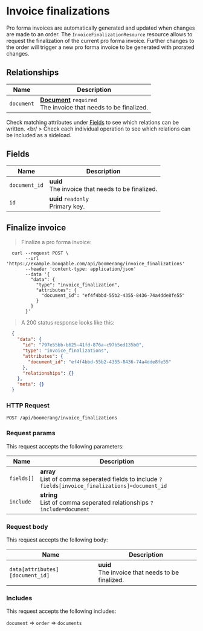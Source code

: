 # Invoice finalizations

Pro forma invoices are automatically generated and updated when changes
are made to an order. The `InvoiceFinalizationResource` resource allows
to request the finalization of the current pro forma invoice.
Further changes to the order will trigger a new pro forma invoice to be
generated with prorated changes.

## Relationships
Name | Description
-- | --
`document` | **[Document](#documents)** `required`<br>The invoice that needs to be finalized.


Check matching attributes under [Fields](#invoice-finalizations-fields) to see which relations can be written.
<br/ >
Check each individual operation to see which relations can be included as a sideload.
## Fields

 Name | Description
-- | --
`document_id` | **uuid** <br>The invoice that needs to be finalized.
`id` | **uuid** `readonly`<br>Primary key.


## Finalize invoice


> Finalize a pro forma invoice:

```shell
  curl --request POST \
       --url 'https://example.booqable.com/api/boomerang/invoice_finalizations'
       --header 'content-type: application/json'
       --data '{
         "data": {
           "type": "invoice_finalization",
           "attributes": {
             "document_id": "ef4f4bbd-55b2-4355-8436-74a4dde8fe55"
           }
         }
       }'
```

> A 200 status response looks like this:

```json
  {
    "data": {
      "id": "797e55bb-b625-41fd-876a-c97b5ed135b0",
      "type": "invoice_finalizations",
      "attributes": {
        "document_id": "ef4f4bbd-55b2-4355-8436-74a4dde8fe55"
      },
      "relationships": {}
    },
    "meta": {}
  }
```

### HTTP Request

`POST /api/boomerang/invoice_finalizations`

### Request params

This request accepts the following parameters:

Name | Description
-- | --
`fields[]` | **array** <br>List of comma seperated fields to include `?fields[invoice_finalizations]=document_id`
`include` | **string** <br>List of comma seperated relationships `?include=document`


### Request body

This request accepts the following body:

Name | Description
-- | --
`data[attributes][document_id]` | **uuid** <br>The invoice that needs to be finalized.


### Includes

This request accepts the following includes:

`document` => 
`order` => 
`documents`









